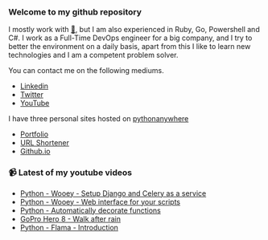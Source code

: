 ### Welcome to my github repository

I mostly work with [:snake:](https://www.python.org/), but I am also experienced in Ruby, Go, Powershell and C#. I work as a Full-Time DevOps engineer for a big company, and I try to better the environment on a daily basis, apart from this I like to learn new technologies and I am a competent problem solver.

You can contact me on the following mediums.
- [Linkedin](https://www.linkedin.com/in/r3ap3rpy)
- [Twitter](https://twitter.com/r3ap3rpy)
- [YouTube](https://www.youtube.com/channel/UC1qkMXH8d2I9DDAtBSeEHqg)

I have three personal sites hosted on [pythonanywhere](https://www.pythonanywhere.com/)
- [Portfolio](http://r3ap3rpy.pythonanywhere.com/)
- [URL Shortener](http://shortenpy.pythonanywhere.com/)
- [Github.io](https://r3ap3rpy.github.io/)

### :video_camera: Latest of my youtube videos
<!-- YOUTUBE:START -->
- [Python - Wooey - Setup Django and Celery as a service](https://www.youtube.com/watch?v=Ql2V8ZvehvY)
- [Python - Wooey - Web interface for your scripts](https://www.youtube.com/watch?v=IV2x1eNp8rg)
- [Python - Automatically decorate functions](https://www.youtube.com/watch?v=RXK7kwAxiwo)
- [GoPro Hero 8 - Walk after rain](https://www.youtube.com/watch?v=RAvIBDW-yjQ)
- [Python - Flama - Introduction](https://www.youtube.com/watch?v=s4fihVGXUhM)
<!-- YOUTUBE:END -->

